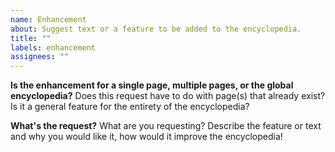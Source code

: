 ```yaml
---
name: Enhancement
about: Suggest text or a feature to be added to the encyclopedia.
title: ""
labels: enhancement
assignees: ""
---
```


**Is the enhancement for a single page, multiple pages, or the global encyclopedia?**
Does this request have to do with page(s) that already exist? Is it a general feature for the entirety of the encyclopedia?

**What's the request?**
What are you requesting? Describe the feature or text and why you would like it, how would it improve the encyclopedia!